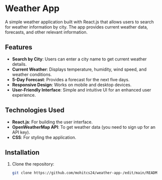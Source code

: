 # Weather App

A simple weather application built with React.js that allows users to search for weather information by city. The app provides current weather data, forecasts, and other relevant information.

## Features

- **Search by City**: Users can enter a city name to get current weather details.
- **Current Weather**: Displays temperature, humidity, wind speed, and weather conditions.
- **5-Day Forecast**: Provides a forecast for the next five days.
- **Responsive Design**: Works on mobile and desktop devices.
- **User-Friendly Interface**: Simple and intuitive UI for an enhanced user experience.

## Technologies Used

- **React.js**: For building the user interface.
- **OpenWeatherMap API**: To get weather data (you need to sign up for an API key).
- **CSS**: For styling the application.

## Installation

1. Clone the repository:

   ```bash
   git clone https://github.com/mohitcs24/weather-app-/edit/main/README.md
